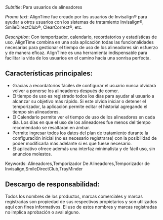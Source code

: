 
_Subtitle_:
Para usuarios de alineadores

_Promo text_:
AlignTime fue creado por los usuarios de Invisalign® para ayudar a otros usuarios con los sistemas de tratamiento Invisalign®, SmileDirectClub®, ClearCorrect®, etc.

_Description_: 
Con temporizador, calendario, recordatorios y estadísticas de uso, AlignTime combina en una sola aplicación todas las funcionalidades necesarias para gestionar el tiempo de uso de los alineadores sin esfuerzo y de manera eficaz. AlignTime es una herramienta indispensable para facilitar la vida de los usuarios en el camino hacia una sonrisa perfecta.

## Características principales:

- Gracias a recordatorios fáciles de configurar el usuario nunca olvidará volver a ponerse los alineadores después de comer.
- El tiempo de uso es registrado todos los días para ayudar al usuario a alcanzar su objetivo más rápido. Si este olvida iniciar o detener el temporizador, la aplicación permite editar el historial agregando el tiempo sin alineadores.
- El Calendario permite ver el tiempo de uso de los alineadores en cada día. Los días en que el uso de los alineadores fue menos del tiempo recomendado se resaltaran en ámbar.
- Permite ingresar todos los datos del plan de tratamiento durante la configuración inicial (no es necesario registrarse) con la posibilidad de poder modificarla más adelante si es que fuese necesario.
- El aplicativo ofrece además una interfaz minimalista y de fácil uso, sin anuncios molestos.

Keywords: Alineadores,Temporizador De Alineadores,Temporizador de Invisalign,SmileDirectClub,TrayMinder


## Descargo de responsabilidad:
Todos los nombres de los productos, marcas comerciales y marcas registradas son propiedad de sus respectivos propietarios y son utilizados aquí con fines informativos. El uso de estos nombres y marcas registradas no implica aprobación o aval alguno.
